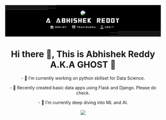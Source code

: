 <div style="background-color: black;" align = "center">
    <img src="images\bars_top.png">
    <img src="images\ghost.gif" style="border-radius: 50%;align: center; heigh: 100px; width: 100px;">
    <img src="images\name.png">
    <img src="images\bars_bottom.png">
</div>

<h1 align="center"> Hi there 👋, This is Abhishek Reddy A.K.A GHOST 👻</h1>

<p align="center">
- 🔭 I’m currently working on python skillset for Data Science.
</p>
<p align="center">
- 😬 Recently created basic data apps using Flask and Django. Please do check.
</p>
<p align="center">
- 🌱 I’m currently deep diving into ML and AI.
</p>

<p align="center"> <img align="center" src = "https://github-readme-stats.vercel.app/api?username=AAbhishekReddy&show_icons=true&theme=algolia"> </p>
